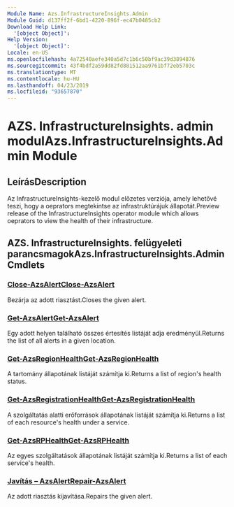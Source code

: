 ```yaml
---
Module Name: Azs.InfrastructureInsights.Admin
Module Guid: d137ff2f-6bd1-4220-896f-ec47b0485cb2
Download Help Link:
  '[object Object]': 
Help Version:
  '[object Object]': 
Locale: en-US
ms.openlocfilehash: 4a72540aefe340a5d7c1b6c50bf9ac39d3894876
ms.sourcegitcommit: 43f4bdf2a59dd82fd881512aa9761bf72eb5703c
ms.translationtype: MT
ms.contentlocale: hu-HU
ms.lasthandoff: 04/23/2019
ms.locfileid: "93657870"
---
```

# <span data-ttu-id="cd7e8-101">AZS. InfrastructureInsights. admin modul</span><span class="sxs-lookup"><span data-stu-id="cd7e8-101">Azs.InfrastructureInsights.Admin Module</span></span>
## <span data-ttu-id="cd7e8-102">Leírás</span><span class="sxs-lookup"><span data-stu-id="cd7e8-102">Description</span></span>
<span data-ttu-id="cd7e8-103">Az InfrastructureInsights-kezelő modul előzetes verziója, amely lehetővé teszi, hogy a oeprators megtekintse az infrastruktúrájuk állapotát.</span><span class="sxs-lookup"><span data-stu-id="cd7e8-103">Preview release of the InfrastructureInsights operator module which allows oeprators to view the health of their infrastructure.</span></span>

## <span data-ttu-id="cd7e8-104">AZS. InfrastructureInsights. felügyeleti parancsmagok</span><span class="sxs-lookup"><span data-stu-id="cd7e8-104">Azs.InfrastructureInsights.Admin Cmdlets</span></span>
### [<span data-ttu-id="cd7e8-105">Close-AzsAlert</span><span class="sxs-lookup"><span data-stu-id="cd7e8-105">Close-AzsAlert</span></span>](Close-AzsAlert.md)
<span data-ttu-id="cd7e8-106">Bezárja az adott riasztást.</span><span class="sxs-lookup"><span data-stu-id="cd7e8-106">Closes the given alert.</span></span>

### [<span data-ttu-id="cd7e8-107">Get-AzsAlert</span><span class="sxs-lookup"><span data-stu-id="cd7e8-107">Get-AzsAlert</span></span>](Get-AzsAlert.md)
<span data-ttu-id="cd7e8-108">Egy adott helyen található összes értesítés listáját adja eredményül.</span><span class="sxs-lookup"><span data-stu-id="cd7e8-108">Returns the list of all alerts in a given location.</span></span>

### [<span data-ttu-id="cd7e8-109">Get-AzsRegionHealth</span><span class="sxs-lookup"><span data-stu-id="cd7e8-109">Get-AzsRegionHealth</span></span>](Get-AzsRegionHealth.md)
<span data-ttu-id="cd7e8-110">A tartomány állapotának listáját számítja ki.</span><span class="sxs-lookup"><span data-stu-id="cd7e8-110">Returns a list of region's health status.</span></span>

### [<span data-ttu-id="cd7e8-111">Get-AzsRegistrationHealth</span><span class="sxs-lookup"><span data-stu-id="cd7e8-111">Get-AzsRegistrationHealth</span></span>](Get-AzsRegistrationHealth.md)
<span data-ttu-id="cd7e8-112">A szolgáltatás alatti erőforrások állapotának listáját számítja ki.</span><span class="sxs-lookup"><span data-stu-id="cd7e8-112">Returns a list of each resource's health under a service.</span></span>

### [<span data-ttu-id="cd7e8-113">Get-AzsRPHealth</span><span class="sxs-lookup"><span data-stu-id="cd7e8-113">Get-AzsRPHealth</span></span>](Get-AzsRPHealth.md)
<span data-ttu-id="cd7e8-114">Az egyes szolgáltatások állapotának listáját számítja ki.</span><span class="sxs-lookup"><span data-stu-id="cd7e8-114">Returns a list of each service's health.</span></span>

### [<span data-ttu-id="cd7e8-115">Javítás – AzsAlert</span><span class="sxs-lookup"><span data-stu-id="cd7e8-115">Repair-AzsAlert</span></span>](Repair-AzsAlert.md)
<span data-ttu-id="cd7e8-116">Az adott riasztás kijavítása.</span><span class="sxs-lookup"><span data-stu-id="cd7e8-116">Repairs the given alert.</span></span>

